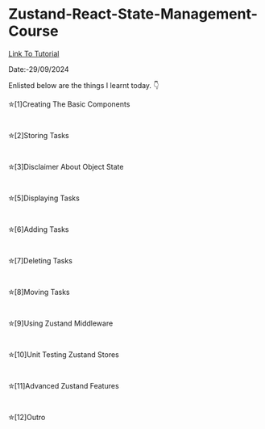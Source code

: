 # Zustand-React-State-Management-Course

<a href = "https://www.youtube.com/watch?v=fZPgBnL2x-Q"> Link To Tutorial </a>
<br>

Date:-29/09/2024 
<br>

Enlisted below are the things I learnt today. 👇
<br>



✮[1]Creating The Basic Components

<br>


✮[2]Storing Tasks

<br>


✮[3]Disclaimer About Object State

<br>

✮[5]Displaying Tasks

<br>


✮[6]Adding Tasks

<br>


✮[7]Deleting Tasks

<br>


✮[8]Moving Tasks

<br>


✮[9]Using Zustand Middleware

<br>


✮[10]Unit Testing Zustand Stores

<br>


✮[11]Advanced Zustand Features

<br>


✮[12]Outro

<br>

